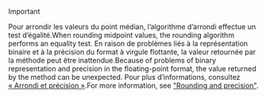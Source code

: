 
> [!IMPORTANT]
>  <span data-ttu-id="b9c2e-101">Pour arrondir les valeurs du point médian, l’algorithme d’arrondi effectue un test d’égalité.</span><span class="sxs-lookup"><span data-stu-id="b9c2e-101">When rounding midpoint values, the rounding algorithm performs an equality test.</span></span> <span data-ttu-id="b9c2e-102">En raison de problèmes liés à la représentation binaire et à la précision du format à virgule flottante, la valeur retournée par la méthode peut être inattendue.</span><span class="sxs-lookup"><span data-stu-id="b9c2e-102">Because of problems of binary representation and precision in the floating-point format, the value returned by the method can be unexpected.</span></span> <span data-ttu-id="b9c2e-103">Pour plus d’informations, consultez [« Arrondi et précision »](xref:System.Math.Round%2A#rounding-and-precision).</span><span class="sxs-lookup"><span data-stu-id="b9c2e-103">For more information, see ["Rounding and precision"](xref:System.Math.Round%2A#rounding-and-precision).</span></span>

